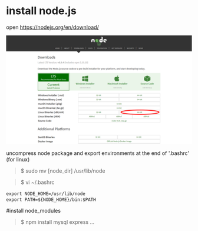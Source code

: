 # install node.js

open https://nodejs.org/en/download/

![node_download](https://raw.githubusercontent.com/ouiyeah/node_js/master/img/node_download.png "node_download")

uncompress node package and export environments at the end of '.bashrc' (for linux)

>$ sudo mv [node_dir] /usr/lib/node

>$ vi ~/.bashrc

    export NODE_HOME=/usr/lib/node
    export PATH=${NODE_HOME}/bin:$PATH

#install node_modules

>$ npm install mysql express ...
